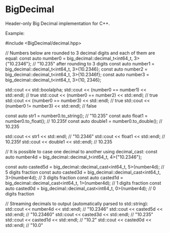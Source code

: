 # BigDecimal
Header-only Big Decimal implementation for C++.

Example:

#include <BigDecimal/decimal.hpp>

// Numbers below are rounded to 3 decimal digits and each of them are equal:
const auto number0 = big_decimal::decimal_t<int64_t, 3>{"10.2346"};  // "10.235" after rounding to 3 digits
const auto number1 = big_decimal::decimal_t<int64_t, 3>{10.2346};
const auto number2 = big_decimal::decimal_t<int64_t, 3>{10.2346f};
const auto number3 = big_decimal::decimal_t<int64_t, 3>{10, 2346};

std::cout << std::boolalpha;
std::cout << (number0 == number1) << std::endl;  // true
std::cout << (number0 == number2) << std::endl;  // true
std::cout << (number0 == number3) << std::endl;  // true
std::cout << (number0 != number3) << std::endl;  // false
    
const auto str1 = number0.to_string(); // "10.235"
const auto float1 = number0.to_float(); // 10.235f
const auto double1 = number0.to_double(); // 10.235
    
std::cout << str1 << std::endl;  // "10.2346"
std::cout << float1 << std::endl;  // 10.235f
std::cout << double1 << std::endl;  // 10.235

// It is possible to case one decimal to another using decimal_cast:
const auto number4d = big_decimal::decimal_t<int64_t, 4>{"10.2346"};
    
const auto casted5d = big_decimal::decimal_cast<int64_t, 5>(number4d);  // 5 digits fraction
const auto casted3d = big_decimal::decimal_cast<int64_t, 3>(number4d);  // 3 digits fraction
const auto casted1d = big_decimal::decimal_cast<int64_t, 1>(number4d);  // 1 digits fraction
const auto casted0d = big_decimal::decimal_cast<int64_t, 0>(number4d);  // 0 digits fraction

// Streaming decimals to output (automatically parsed to std::string):
std::cout << number4d << std::endl;  // "10.2346"
std::cout << casted5d << std::endl;  // "10.23460"
std::cout << casted3d << std::endl;  // "10.235"
std::cout << casted1d << std::endl;  // "10.2"
std::cout << casted0d << std::endl;  // "10.0"
